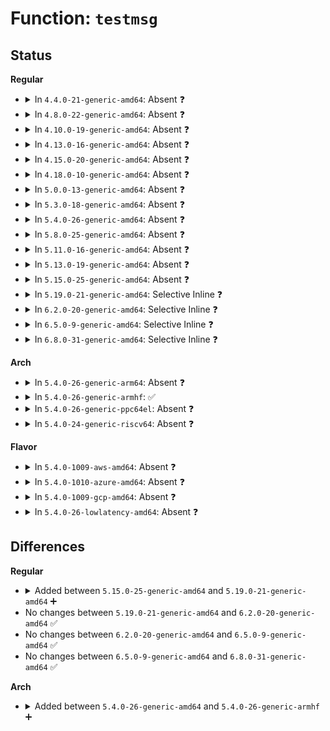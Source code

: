 # Function: <code>testmsg</code>

## Status
<b>Regular</b>
<ul>
<li>
<details>
<summary>In <code>4.4.0-21-generic-amd64</code>: Absent ❓</summary>

```json
{
  "name": "testmsg",
  "collision_type": "Unique Static",
  "inline_type": "Selective",
  "funcs": [
    {
      "addr": 18446744071582145392,
      "name": "testmsg",
      "external": false,
      "loc": "ipc/msg.c:547",
      "file": "ipc/msg.c",
      "inline": "not declared, inlined",
      "caller_inline": [],
      "caller_func": [
        "ipc/msg.c:do_msgsnd",
        "ipc/msg.c:do_msgrcv"
      ]
    }
  ],
  "symbols": [
    {
      "addr": 18446744071582145392,
      "name": "testmsg.isra.2",
      "section": ".text",
      "bind": "STB_LOCAL",
      "size": 64
    }
  ]
}
```
</details>
</li>
<li>
<details>
<summary>In <code>4.8.0-22-generic-amd64</code>: Absent ❓</summary>

```json
{
  "name": "testmsg",
  "collision_type": "Unique Static",
  "inline_type": "Selective",
  "funcs": [
    {
      "addr": 18446744071582361488,
      "name": "testmsg",
      "external": false,
      "loc": "ipc/msg.c:547",
      "file": "ipc/msg.c",
      "inline": "not declared, inlined",
      "caller_inline": [],
      "caller_func": [
        "ipc/msg.c:do_msgrcv",
        "ipc/msg.c:do_msgsnd"
      ]
    }
  ],
  "symbols": [
    {
      "addr": 18446744071582361488,
      "name": "testmsg.isra.4",
      "section": ".text",
      "bind": "STB_LOCAL",
      "size": 64
    }
  ]
}
```
</details>
</li>
<li>
<details>
<summary>In <code>4.10.0-19-generic-amd64</code>: Absent ❓</summary>

```json
{
  "name": "testmsg",
  "collision_type": "Unique Static",
  "inline_type": "Selective",
  "funcs": [
    {
      "addr": 18446744071582453104,
      "name": "testmsg",
      "external": false,
      "loc": "ipc/msg.c:580",
      "file": "ipc/msg.c",
      "inline": "not declared, inlined",
      "caller_inline": [],
      "caller_func": [
        "ipc/msg.c:do_msgrcv",
        "ipc/msg.c:do_msgsnd"
      ]
    }
  ],
  "symbols": [
    {
      "addr": 18446744071582453104,
      "name": "testmsg.isra.6",
      "section": ".text",
      "bind": "STB_LOCAL",
      "size": 64
    }
  ]
}
```
</details>
</li>
<li>
<details>
<summary>In <code>4.13.0-16-generic-amd64</code>: Absent ❓</summary>

```json
{
  "name": "testmsg",
  "collision_type": "Unique Static",
  "inline_type": "Selective",
  "funcs": [
    {
      "addr": 18446744071582531840,
      "name": "testmsg",
      "external": false,
      "loc": "ipc/msg.c:580",
      "file": "ipc/msg.c",
      "inline": "not declared, inlined",
      "caller_inline": [],
      "caller_func": [
        "ipc/msg.c:do_msgrcv",
        "ipc/msg.c:do_msgsnd"
      ]
    }
  ],
  "symbols": [
    {
      "addr": 18446744071582531840,
      "name": "testmsg.isra.4",
      "section": ".text",
      "bind": "STB_LOCAL",
      "size": 64
    }
  ]
}
```
</details>
</li>
<li>
<details>
<summary>In <code>4.15.0-20-generic-amd64</code>: Absent ❓</summary>

```json
{
  "name": "testmsg",
  "collision_type": "Unique Static",
  "inline_type": "Selective",
  "funcs": [
    {
      "addr": 18446744071582681568,
      "name": "testmsg",
      "external": false,
      "loc": "ipc/msg.c:684",
      "file": "ipc/msg.c",
      "inline": "not declared, inlined",
      "caller_inline": [],
      "caller_func": [
        "ipc/msg.c:do_msgrcv",
        "ipc/msg.c:do_msgsnd"
      ]
    }
  ],
  "symbols": [
    {
      "addr": 18446744071582681568,
      "name": "testmsg.isra.5",
      "section": ".text",
      "bind": "STB_LOCAL",
      "size": 70
    }
  ]
}
```
</details>
</li>
<li>
<details>
<summary>In <code>4.18.0-10-generic-amd64</code>: Absent ❓</summary>

```json
{
  "name": "testmsg",
  "collision_type": "Unique Static",
  "inline_type": "Selective",
  "funcs": [
    {
      "addr": 18446744071582873936,
      "name": "testmsg",
      "external": false,
      "loc": "ipc/msg.c:731",
      "file": "ipc/msg.c",
      "inline": "not declared, inlined",
      "caller_inline": [],
      "caller_func": [
        "ipc/msg.c:do_msgrcv",
        "ipc/msg.c:do_msgsnd"
      ]
    }
  ],
  "symbols": [
    {
      "addr": 18446744071582873936,
      "name": "testmsg.isra.8",
      "section": ".text",
      "bind": "STB_LOCAL",
      "size": 70
    }
  ]
}
```
</details>
</li>
<li>
<details>
<summary>In <code>5.0.0-13-generic-amd64</code>: Absent ❓</summary>

```json
{
  "name": "testmsg",
  "collision_type": "Unique Static",
  "inline_type": "Selective",
  "funcs": [
    {
      "addr": 18446744071582981984,
      "name": "testmsg",
      "external": false,
      "loc": "ipc/msg.c:741",
      "file": "ipc/msg.c",
      "inline": "not declared, inlined",
      "caller_inline": [],
      "caller_func": [
        "ipc/msg.c:do_msgrcv",
        "ipc/msg.c:do_msgsnd"
      ]
    }
  ],
  "symbols": [
    {
      "addr": 18446744071582981984,
      "name": "testmsg.isra.8",
      "section": ".text",
      "bind": "STB_LOCAL",
      "size": 78
    }
  ]
}
```
</details>
</li>
<li>
<details>
<summary>In <code>5.3.0-18-generic-amd64</code>: Absent ❓</summary>

```json
{
  "name": "testmsg",
  "collision_type": "Unique Static",
  "inline_type": "Selective",
  "funcs": [
    {
      "addr": 18446744071583162960,
      "name": "testmsg",
      "external": false,
      "loc": "ipc/msg.c:766",
      "file": "ipc/msg.c",
      "inline": "not declared, inlined",
      "caller_inline": [],
      "caller_func": [
        "ipc/msg.c:do_msgrcv",
        "ipc/msg.c:do_msgsnd"
      ]
    }
  ],
  "symbols": [
    {
      "addr": 18446744071583162960,
      "name": "testmsg.isra.0",
      "section": ".text",
      "bind": "STB_LOCAL",
      "size": 80
    }
  ]
}
```
</details>
</li>
<li>
<details>
<summary>In <code>5.4.0-26-generic-amd64</code>: Absent ❓</summary>

```json
{
  "name": "testmsg",
  "collision_type": "Unique Static",
  "inline_type": "Selective",
  "funcs": [
    {
      "addr": 18446744071583269024,
      "name": "testmsg",
      "external": false,
      "loc": "ipc/msg.c:767",
      "file": "ipc/msg.c",
      "inline": "not declared, inlined",
      "caller_inline": [],
      "caller_func": [
        "ipc/msg.c:do_msgrcv",
        "ipc/msg.c:do_msgsnd"
      ]
    }
  ],
  "symbols": [
    {
      "addr": 18446744071583269024,
      "name": "testmsg.isra.0",
      "section": ".text",
      "bind": "STB_LOCAL",
      "size": 80
    }
  ]
}
```
</details>
</li>
<li>
<details>
<summary>In <code>5.8.0-25-generic-amd64</code>: Absent ❓</summary>

```json
{
  "name": "testmsg",
  "collision_type": "Unique Static",
  "inline_type": "Full",
  "funcs": [
    {
      "addr": 18446744071583602006,
      "name": "testmsg",
      "external": false,
      "loc": "ipc/msg.c:786",
      "file": "ipc/msg.c",
      "inline": "not declared, inlined",
      "caller_inline": [
        "ipc/msg.c:do_msgrcv",
        "ipc/msg.c:do_msgsnd"
      ],
      "caller_func": []
    }
  ],
  "symbols": []
}
```
</details>
</li>
<li>
<details>
<summary>In <code>5.11.0-16-generic-amd64</code>: Absent ❓</summary>

```json
{
  "name": "testmsg",
  "collision_type": "Unique Static",
  "inline_type": "Full",
  "funcs": [
    {
      "addr": 18446744071583722358,
      "name": "testmsg",
      "external": false,
      "loc": "ipc/msg.c:786",
      "file": "ipc/msg.c",
      "inline": "not declared, inlined",
      "caller_inline": [
        "ipc/msg.c:do_msgrcv",
        "ipc/msg.c:do_msgsnd"
      ],
      "caller_func": []
    }
  ],
  "symbols": []
}
```
</details>
</li>
<li>
<details>
<summary>In <code>5.13.0-19-generic-amd64</code>: Absent ❓</summary>

```json
{
  "name": "testmsg",
  "collision_type": "Unique Static",
  "inline_type": "Full",
  "funcs": [
    {
      "addr": 18446744071583746769,
      "name": "testmsg",
      "external": false,
      "loc": "ipc/msg.c:788",
      "file": "ipc/msg.c",
      "inline": "not declared, inlined",
      "caller_inline": [
        "ipc/msg.c:do_msgrcv",
        "ipc/msg.c:do_msgsnd"
      ],
      "caller_func": []
    }
  ],
  "symbols": []
}
```
</details>
</li>
<li>
<details>
<summary>In <code>5.15.0-25-generic-amd64</code>: Absent ❓</summary>

```json
{
  "name": "testmsg",
  "collision_type": "Unique Static",
  "inline_type": "Full",
  "funcs": [
    {
      "addr": 18446744071584108479,
      "name": "testmsg",
      "external": false,
      "loc": "ipc/msg.c:788",
      "file": "ipc/msg.c",
      "inline": "not declared, inlined",
      "caller_inline": [
        "ipc/msg.c:do_msgrcv",
        "ipc/msg.c:do_msgsnd"
      ],
      "caller_func": []
    }
  ],
  "symbols": []
}
```
</details>
</li>
<li>
<details>
<summary>In <code>5.19.0-21-generic-amd64</code>: Selective Inline ❓</summary>

```c
int testmsg(struct msg_msg * msg, long int type, int mode)
```

```json
{
  "name": "testmsg",
  "collision_type": "Unique Static",
  "inline_type": "Selective",
  "funcs": [
    {
      "addr": 18446744071584704806,
      "name": "testmsg",
      "external": false,
      "loc": "ipc/msg.c:788",
      "file": "ipc/msg.c",
      "inline": "not declared, inlined",
      "caller_inline": [
        "ipc/msg.c:do_msgrcv"
      ],
      "caller_func": [
        "ipc/msg.c:do_msgsnd"
      ]
    }
  ],
  "symbols": [
    {
      "addr": 18446744071584697760,
      "name": "testmsg",
      "section": ".text",
      "bind": "STB_LOCAL",
      "size": 133
    }
  ]
}
```
</details>
</li>
<li>
<details>
<summary>In <code>6.2.0-20-generic-amd64</code>: Selective Inline ❓</summary>

```c
int testmsg(struct msg_msg * msg, long int type, int mode)
```

```json
{
  "name": "testmsg",
  "collision_type": "Unique Static",
  "inline_type": "Selective",
  "funcs": [
    {
      "addr": 18446744071585396777,
      "name": "testmsg",
      "external": false,
      "loc": "ipc/msg.c:794",
      "file": "ipc/msg.c",
      "inline": "not declared, inlined",
      "caller_inline": [
        "ipc/msg.c:do_msgrcv"
      ],
      "caller_func": [
        "ipc/msg.c:do_msgsnd"
      ]
    }
  ],
  "symbols": [
    {
      "addr": 18446744071585389200,
      "name": "testmsg",
      "section": ".text",
      "bind": "STB_LOCAL",
      "size": 133
    }
  ]
}
```
</details>
</li>
<li>
<details>
<summary>In <code>6.5.0-9-generic-amd64</code>: Selective Inline ❓</summary>

```c
int testmsg(struct msg_msg * msg, long int type, int mode)
```

```json
{
  "name": "testmsg",
  "collision_type": "Unique Static",
  "inline_type": "Selective",
  "funcs": [
    {
      "addr": 18446744071585627476,
      "name": "testmsg",
      "external": false,
      "loc": "ipc/msg.c:794",
      "file": "ipc/msg.c",
      "inline": "not declared, inlined",
      "caller_inline": [
        "ipc/msg.c:do_msgrcv"
      ],
      "caller_func": [
        "ipc/msg.c:do_msgsnd"
      ]
    }
  ],
  "symbols": [
    {
      "addr": 18446744071585619856,
      "name": "testmsg",
      "section": ".text",
      "bind": "STB_LOCAL",
      "size": 121
    }
  ]
}
```
</details>
</li>
<li>
<details>
<summary>In <code>6.8.0-31-generic-amd64</code>: Selective Inline ❓</summary>

```c
int testmsg(struct msg_msg * msg, long int type, int mode)
```

```json
{
  "name": "testmsg",
  "collision_type": "Unique Static",
  "inline_type": "Selective",
  "funcs": [
    {
      "addr": 18446744071585874196,
      "name": "testmsg",
      "external": false,
      "loc": "ipc/msg.c:794",
      "file": "ipc/msg.c",
      "inline": "not declared, inlined",
      "caller_inline": [
        "ipc/msg.c:do_msgrcv"
      ],
      "caller_func": [
        "ipc/msg.c:do_msgsnd"
      ]
    }
  ],
  "symbols": [
    {
      "addr": 18446744071585866576,
      "name": "testmsg",
      "section": ".text",
      "bind": "STB_LOCAL",
      "size": 121
    }
  ]
}
```
</details>
</li>
</ul>
<b>Arch</b>
<ul>
<li>
<details>
<summary>In <code>5.4.0-26-generic-arm64</code>: Absent ❓</summary>

```json
{
  "name": "testmsg",
  "collision_type": "Unique Static",
  "inline_type": "Selective",
  "funcs": [
    {
      "addr": 18446603336495000184,
      "name": "testmsg",
      "external": false,
      "loc": "ipc/msg.c:767",
      "file": "ipc/msg.c",
      "inline": "not declared, inlined",
      "caller_inline": [],
      "caller_func": [
        "ipc/msg.c:do_msgrcv",
        "ipc/msg.c:do_msgsnd"
      ]
    }
  ],
  "symbols": [
    {
      "addr": 18446603336495000184,
      "name": "testmsg.isra.0",
      "section": ".text",
      "bind": "STB_LOCAL",
      "size": 176
    }
  ]
}
```
</details>
</li>
<li>
<details>
<summary>In <code>5.4.0-26-generic-armhf</code>: ✅</summary>

```c
int testmsg(struct msg_msg * msg, long int type, int mode)
```

```json
{
  "name": "testmsg",
  "collision_type": "Unique Static",
  "inline_type": "No",
  "funcs": [
    {
      "addr": 3228412192,
      "name": "testmsg",
      "external": false,
      "loc": "ipc/msg.c:767",
      "file": "ipc/msg.c",
      "inline": "seen, unknown",
      "caller_inline": [],
      "caller_func": [
        "ipc/msg.c:do_msgsnd"
      ]
    }
  ],
  "symbols": [
    {
      "addr": 3228412192,
      "name": "testmsg",
      "section": ".text",
      "bind": "STB_LOCAL",
      "size": 128
    }
  ]
}
```
</details>
</li>
<li>
<details>
<summary>In <code>5.4.0-26-generic-ppc64el</code>: Absent ❓</summary>

```json
{
  "name": "testmsg",
  "collision_type": "Unique Static",
  "inline_type": "Selective",
  "funcs": [
    {
      "addr": 13835058055288881504,
      "name": "testmsg",
      "external": false,
      "loc": "ipc/msg.c:767",
      "file": "ipc/msg.c",
      "inline": "not declared, inlined",
      "caller_inline": [],
      "caller_func": [
        "ipc/msg.c:do_msgrcv",
        "ipc/msg.c:do_msgsnd"
      ]
    }
  ],
  "symbols": [
    {
      "addr": 13835058055288881504,
      "name": "testmsg.isra.0",
      "section": ".text",
      "bind": "STB_LOCAL",
      "size": 188
    }
  ]
}
```
</details>
</li>
<li>
<details>
<summary>In <code>5.4.0-24-generic-riscv64</code>: Absent ❓</summary>

```json
{
  "name": "testmsg",
  "collision_type": "Unique Static",
  "inline_type": "Selective",
  "funcs": [
    {
      "addr": 18446743936274291824,
      "name": "testmsg",
      "external": false,
      "loc": "ipc/msg.c:767",
      "file": "ipc/msg.c",
      "inline": "not declared, inlined",
      "caller_inline": [],
      "caller_func": [
        "ipc/msg.c:do_msgsnd"
      ]
    }
  ],
  "symbols": [
    {
      "addr": 18446743936274291824,
      "name": "testmsg.isra.0",
      "section": ".text",
      "bind": "STB_LOCAL",
      "size": 154
    }
  ]
}
```
</details>
</li>
</ul>
<b>Flavor</b>
<ul>
<li>
<details>
<summary>In <code>5.4.0-1009-aws-amd64</code>: Absent ❓</summary>

```json
{
  "name": "testmsg",
  "collision_type": "Unique Static",
  "inline_type": "Selective",
  "funcs": [
    {
      "addr": 18446744071583237760,
      "name": "testmsg",
      "external": false,
      "loc": "ipc/msg.c:767",
      "file": "ipc/msg.c",
      "inline": "not declared, inlined",
      "caller_inline": [],
      "caller_func": [
        "ipc/msg.c:do_msgrcv",
        "ipc/msg.c:do_msgsnd"
      ]
    }
  ],
  "symbols": [
    {
      "addr": 18446744071583237760,
      "name": "testmsg.isra.0",
      "section": ".text",
      "bind": "STB_LOCAL",
      "size": 80
    }
  ]
}
```
</details>
</li>
<li>
<details>
<summary>In <code>5.4.0-1010-azure-amd64</code>: Absent ❓</summary>

```json
{
  "name": "testmsg",
  "collision_type": "Unique Static",
  "inline_type": "Selective",
  "funcs": [
    {
      "addr": 18446744071583174912,
      "name": "testmsg",
      "external": false,
      "loc": "ipc/msg.c:767",
      "file": "ipc/msg.c",
      "inline": "not declared, inlined",
      "caller_inline": [],
      "caller_func": [
        "ipc/msg.c:do_msgrcv",
        "ipc/msg.c:do_msgsnd"
      ]
    }
  ],
  "symbols": [
    {
      "addr": 18446744071583174912,
      "name": "testmsg.isra.0",
      "section": ".text",
      "bind": "STB_LOCAL",
      "size": 80
    }
  ]
}
```
</details>
</li>
<li>
<details>
<summary>In <code>5.4.0-1009-gcp-amd64</code>: Absent ❓</summary>

```json
{
  "name": "testmsg",
  "collision_type": "Unique Static",
  "inline_type": "Selective",
  "funcs": [
    {
      "addr": 18446744071583221792,
      "name": "testmsg",
      "external": false,
      "loc": "ipc/msg.c:767",
      "file": "ipc/msg.c",
      "inline": "not declared, inlined",
      "caller_inline": [],
      "caller_func": [
        "ipc/msg.c:do_msgrcv",
        "ipc/msg.c:do_msgsnd"
      ]
    }
  ],
  "symbols": [
    {
      "addr": 18446744071583221792,
      "name": "testmsg.isra.0",
      "section": ".text",
      "bind": "STB_LOCAL",
      "size": 80
    }
  ]
}
```
</details>
</li>
<li>
<details>
<summary>In <code>5.4.0-26-lowlatency-amd64</code>: Absent ❓</summary>

```json
{
  "name": "testmsg",
  "collision_type": "Unique Static",
  "inline_type": "Selective",
  "funcs": [
    {
      "addr": 18446744071583316848,
      "name": "testmsg",
      "external": false,
      "loc": "ipc/msg.c:767",
      "file": "ipc/msg.c",
      "inline": "not declared, inlined",
      "caller_inline": [],
      "caller_func": [
        "ipc/msg.c:do_msgrcv",
        "ipc/msg.c:do_msgsnd"
      ]
    }
  ],
  "symbols": [
    {
      "addr": 18446744071583316848,
      "name": "testmsg.isra.0",
      "section": ".text",
      "bind": "STB_LOCAL",
      "size": 80
    }
  ]
}
```
</details>
</li>
</ul>

## Differences
<b>Regular</b>
<ul>
<li>
<details>
<summary>Added between <code>5.15.0-25-generic-amd64</code> and <code>5.19.0-21-generic-amd64</code> ➕</summary>

```c
int testmsg(struct msg_msg * msg, long int type, int mode)
```
</details>
</li>
<li>
No changes between <code>5.19.0-21-generic-amd64</code> and <code>6.2.0-20-generic-amd64</code> ✅
</li>
<li>
No changes between <code>6.2.0-20-generic-amd64</code> and <code>6.5.0-9-generic-amd64</code> ✅
</li>
<li>
No changes between <code>6.5.0-9-generic-amd64</code> and <code>6.8.0-31-generic-amd64</code> ✅
</li>
</ul>
<b>Arch</b>
<ul>
<li>
<details>
<summary>Added between <code>5.4.0-26-generic-amd64</code> and <code>5.4.0-26-generic-armhf</code> ➕</summary>

```c
int testmsg(struct msg_msg * msg, long int type, int mode)
```
</details>
</li>
</ul>
